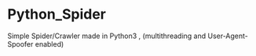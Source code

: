 # Python_Spider
Simple Spider/Crawler made in Python3 , (multithreading and User-Agent-Spoofer enabled)
